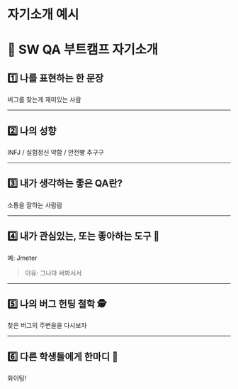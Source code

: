 # 자기소개 예시

# 👋 SW QA 부트캠프 자기소개

## 1️⃣ 나를 표현하는 한 문장
버그를 찾는게 재미있는 사람

---

## 2️⃣ 나의 성향

INFJ / 실험정신 약함 / 안전빵 추구구

---

## 3️⃣ 내가 생각하는 좋은 QA란?
소통을 잘하는 사람람

---

## 4️⃣ 내가 관심있는, 또는 좋아하는 도구 🧰
예: Jmeter
> 이유: 그나마 써봐서서

---

## 5️⃣ 나의 버그 헌팅 철학 🕵️
찾은 버그의 주변을을 다시보자

---

## 6️⃣ 다른 학생들에게 한마디 💬
화이팅!